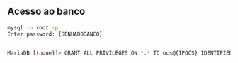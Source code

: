 ## Acesso ao banco
```bash
mysql -u root -p
Enter password: {SENHADOBANCO}


MariaDB [(none)]> GRANT ALL PRIVILEGES ON *.* TO ocs@{IPOCS} IDENTIFIED BY '{SENHADOBANCO}' WITH GRANT OPTION;
```
